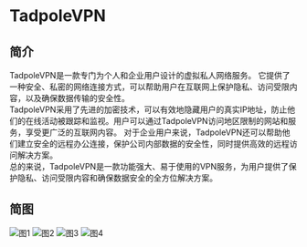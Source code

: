 # TadpoleVPN
## 简介
TadpoleVPN是一款专门为个人和企业用户设计的虚拟私人网络服务。
它提供了一种安全、私密的网络连接方式，可以帮助用户在互联网上保护隐私、访问受限内容，以及确保数据传输的安全性。  
TadpoleVPN采用了先进的加密技术，可以有效地隐藏用户的真实IP地址，防止他们的在线活动被跟踪和监视。用户可以通过TadpoleVPN访问地区限制的网站和服务，享受更广泛的互联网内容。
对于企业用户来说，TadpoleVPN还可以帮助他们建立安全的远程办公连接，保护公司内部数据的安全性，同时提供高效的远程访问解决方案。  
总的来说，TadpoleVPN是一款功能强大、易于使用的VPN服务，为用户提供了保护隐私、访问受限内容和确保数据安全的全方位解决方案。
## 简图
![图1](https://github.com/Pawdroid/TadpoleVPN/blob/main/static/s1.png?raw=true)
![图2](https://github.com/Pawdroid/TadpoleVPN/blob/main/static/s2.png?raw=true)
![图3](https://github.com/Pawdroid/TadpoleVPN/blob/main/static/s3.png?raw=true)
![图4](https://github.com/Pawdroid/TadpoleVPN/blob/main/static/s4.png?raw=true)
